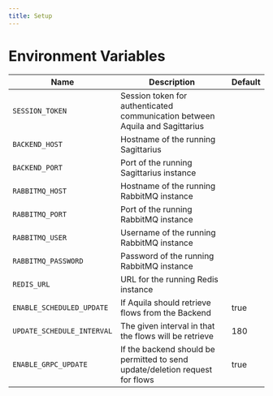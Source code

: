 ```yaml
---
title: Setup
---
```


# Environment Variables

| Name                       | Description                                                                  | Default |
|----------------------------|------------------------------------------------------------------------------|---------|
| `SESSION_TOKEN`            | Session token for authenticated communication between Aquila and Sagittarius |         |
| `BACKEND_HOST`             | Hostname of the running Sagittarius                                          |         |
| `BACKEND_PORT`             | Port of the running Sagittarius instance                                     |         |
| `RABBITMQ_HOST`            | Hostname of the running RabbitMQ instance                                    |         |
| `RABBITMQ_PORT`            | Port of the running RabbitMQ instance                                        |         |
| `RABBITMQ_USER`            | Username of the running RabbitMQ instance                                    |         |
| `RABBITMQ_PASSWORD`        | Password of the running RabbitMQ instance                                    |         |
| `REDIS_URL`                | URL for the running Redis instance                                           |         |
| `ENABLE_SCHEDULED_UPDATE`  | If Aquila should retrieve flows from the Backend                             | true    |
| `UPDATE_SCHEDULE_INTERVAL` | The given interval in that the flows will be retrieve                        | 180     |
| `ENABLE_GRPC_UPDATE`       | If the backend should be permitted to send update/deletion request for flows | true    |